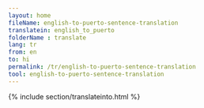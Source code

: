 ```yaml
---
layout: home
fileName: english-to-puerto-sentence-translation
translatein: english_to_puerto
folderName : translate
lang: tr
from: en
to: hi
permalink: /tr/english-to-puerto-sentence-translation
tool: english-to-puerto-sentence-translation
---
```

{% include section/translateinto.html %}